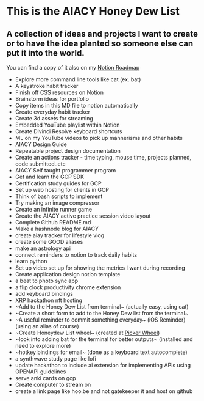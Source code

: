 # This is the AIACY Honey Dew List
## A collection of ideas and projects I want to create or to have the idea planted so someone else can put it into the world.

You can find a copy of it also on my [Notion Roadmap](https://www.notion.so/588fc17b03d94b90b3b75c5f522bb27a?v=6d57b535e2994a16a8fbbb91a56d87e7)

+ Explore more command line tools like cat (ex. bat)
+ A keystroke habit tracker
+ Finish off CSS resources on Notion
+ Brainstorm ideas for portfolio
+ Copy items in this MD file to notion automatically
+ Create everyday habit tracker
+ Create 3d assets for streaming
+ Embedded YouTube playlist within Notion  
+ Create Divinci Resolve keyboard shortcuts
+ ML on my YouTube videos to pick up mannerisms and other habits
+ AIACY Design Guide
+ Repeatable project design documentation 
+ Create an actions tracker - time typing, mouse time, projects planned, code submitted..etc
+ AIACY Self taught programmer program
+ Get and learn the GCP SDK
+ Certification study guides for GCP
+ Set up web hosting for clients in GCP
+ Think of bash scripts to implement
+ Try making an image compressor
+ Create an infinite runner game
+ Create the AIACY active practice session video layout
+ Complete Github README.md
+ Make a hashnode blog for AIACY
+ create aiay tracker for lifestyle vlog
+ create some GOOD aliases
+ make an astrology api
+ connect reminders to notion to track daily habits
+ learn python
+ Set up video set up for showing the metrics I want during recording
+ Create application design notion template
+ a beat to photo sync app
+ a flip clock productivity chrome extension
+ add keyboard bindings
+ XRP hackathon nft hosting
+ ~Add to the Honey Dew List from terminal~ (actually easy, using cat)
+ ~Create a short form to add to the Honey Dew list from the terminal~ 
+ ~A useful reminder to commit something everyday~ (iOS Reminder)(using an alias of course)
+ ~Create Honeydew List wheel~ \(created at [Picker Wheel](https://pickerwheel.com/pw?id=2HstT)\)
+ ~look into adding bat for the terminal for better outputs~ (installed and need to explore more)
+ ~hotkey bindings for email~ (done as a keyboard text autocomplete)
+ a synthwave study page like lofi
+ update hackathon to include ai extension for implementing APIs using OPENAPI guidelines
+ serve anki cards on gcp
+ Create computer to stream on
+ create a link page like hoo.be and not gatekeeper it and host on github

